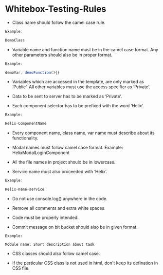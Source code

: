 # Whitebox-Testing-Rules

* Class name should follow the camel case rule. 

```typescript
Example: 

DemoClass
```

* Variable name and function name must be in the camel case format. Any other parameters should also be in proper format.

```typescript
Example: 

demoVar, demoFunction(){}
```

* Variables which are accessed in the template, are only marked as ‘Public’. All other variables must use the access specifier as ‘Private’.

* Data to be sent to server has to be marked as ‘Private’.

* Each component selector has to be prefixed with the word ‘Helix’.

```typescript
Example: 

Helix-ComponentName
```

* Every component name, class name, var name must describe about its functionality.

* Modal names must follow camel case format. Example: HelixModalLoginComponent

* All the file names in project should be in lowercase.

* Service name must also proceeded with ‘Helix’.

```typescript
Example: 

Helix-name-service
```


* Do not use console.log() anywhere in the code.

* Remove all comments and extra white spaces.

* Code must be properly intended.

* Commit message on bit bucket should also be in given format.

```
Example: 

Module name: Short description about task
```

* CSS classes should also follow camel case.

* If the perticular CSS class is not used in html, don't keep its defination in CSS file.

